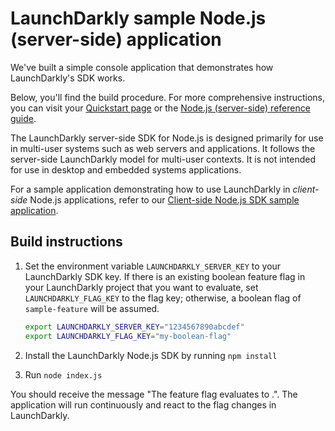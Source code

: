 # LaunchDarkly sample Node.js (server-side) application

We've built a simple console application that demonstrates how LaunchDarkly's SDK works.

Below, you'll find the build procedure. For more comprehensive instructions, you can visit your [Quickstart page](https://app.launchdarkly.com/quickstart#/) or the [Node.js (server-side) reference guide](https://docs.launchdarkly.com/sdk/server-side/node-js).

The LaunchDarkly server-side SDK for Node.js is designed primarily for use in multi-user systems such as web servers and applications. It follows the server-side LaunchDarkly model for multi-user contexts. It is not intended for use in desktop and embedded systems applications.

For a sample application demonstrating how to use LaunchDarkly in *client-side* Node.js applications, refer to our [Client-side Node.js SDK sample application](https://github.com/launchdarkly/hello-node-client).

## Build instructions

1. Set the environment variable `LAUNCHDARKLY_SERVER_KEY` to your LaunchDarkly SDK key. If there is an existing boolean feature flag in your LaunchDarkly project that you want to evaluate, set `LAUNCHDARKLY_FLAG_KEY` to the flag key; otherwise, a boolean flag of `sample-feature` will be assumed.

    ```bash
    export LAUNCHDARKLY_SERVER_KEY="1234567890abcdef"
    export LAUNCHDARKLY_FLAG_KEY="my-boolean-flag"
    ```

2. Install the LaunchDarkly Node.js SDK by running `npm install`

3. Run `node index.js`

You should receive the message "The <flagKey> feature flag evaluates to <flagValue>.". The application will run continuously and react to the flag changes in LaunchDarkly.
